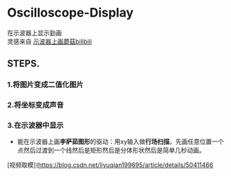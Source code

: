 # Oscilloscope-Display <br>
在示波器上显示勭画<br>
灵感来自 [示波器上画蘑菇bilibili](https://www.bilibili.com/video/av5335745/)<br>
## STEPS.<br>

### 1.将图片变成二值化图片<br>


### 2.将坐标变成声音<br>

### 3.在示波器中显示<br>
* 能在示波器上画**李萨茹图形**的驱动：用xy输入做**行场扫描**，先画任意位置一个点然后过渡到一个线然后是矩形然后是分体形状然后是简单几秒动画。

[视频取模](https://blog.csdn.net/liyuqian199695/article/details/50411466
